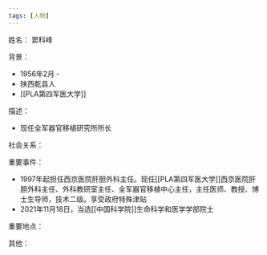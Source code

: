 ```yaml
---
tags: [人物]
---
```


姓名：
窦科峰

背景：
- 1956年2月 -
- 陕西乾县人
- [[PLA第四军医大学]]

描述：
- 现任全军器官移植研究所所长

社会关系：

重要事件：
- 1997年起担任西京医院肝胆外科主任。现任[[PLA第四军医大学]]西京医院肝胆外科主任、外科教研室主任、全军器官移植中心主任，主任医师、教授、博士生导师，技术二级。享受政府特殊津贴
- 2021年11月18日，当选[[中国科学院]]生命科学和医学学部院士

重要地点：

其他：
